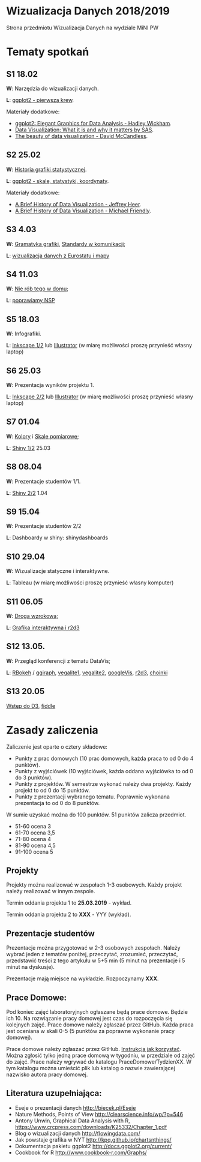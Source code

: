 # Wizualizacja Danych 2018/2019
Strona przedmiotu Wizualizacja Danych na wydziale MiNI PW

# Tematy spotkań

## S1 18.02

**W**: Narzędzia do wizualizacji danych.

**L**: [ggplot2 - pierwsza krew](https://pbiecek.gitbooks.io/przewodnik/content/Wizualizacja/jak_tworzyc_wykresy_ggplot2.html). 

Materiały dodatkowe:

 - [ggplot2: Elegant Graphics for Data Analysis - Hadley Wickham](https://www.dropbox.com/s/0lap7tr7zoryyjk/ggplot2-book.pdf?dl=0).
 - [Data Visualization: What it is and why it matters by SAS](https://www.sas.com/en_us/insights/big-data/data-visualization.html).
 - [The beauty of data visualization - David McCandless](https://www.youtube.com/watch?v=5Zg-C8AAIGg).

## S2 25.02

**W**: [Historia grafiki statystycznej](http://biecek.pl/Eseje/indexHistoria.html).

**L**: [ggplot2 - skale, statystyki, koordynaty](https://pbiecek.gitbooks.io/przewodnik/content/Wizualizacja/jak_tworzyc_wykresy_ggplot2.html).

Materiały dodatkowe:

 - [A Brief History of Data Visualization - Jeffrey Heer](https://www.youtube.com/watch?v=N00g9Q9stBo).
 - [A Brief History of Data Visualization - Michael Friendly](http://datavis.ca/papers/hbook.pdf).

## S3 4.03

**W**: [Gramatyka grafiki](http://biecek.pl/Eseje/indexGramatyka.html), [Standardy w komunikacji](http://www.ibcs-a.org/);

**L**: [wizualizacja danych z Eurostatu i mapy](https://journal.r-project.org/archive/2017/RJ-2017-019/index.html)

## S4 11.03

**W**: [Nie rób tego w domu](http://biecek.pl/Eseje/indexPomylka.html); 

**L**: [poprawiamy NSP](http://stat.gov.pl/spisy-powszechne/nsp-2011/nsp-2011-wyniki/)

## S5 18.03

**W**: Infografiki.

**L**: [Inkscape 1/2](https://inkscape.org/) lub [Illustrator](https://www.adobe.com/pl/products/illustrator/free-trial-download.html) (w miarę możliwości proszę przynieść własny laptop)

## S6 25.03

**W**: Prezentacja wyników projektu 1.

**L**: [Inkscape 2/2](https://inkscape.org/) lub [Illustrator](https://www.adobe.com/pl/products/illustrator/free-trial-download.html) (w miarę możliwości proszę przynieść własny laptop)

## S7 01.04

**W**: [Kolory](http://biecek.pl/Eseje/indexKolory.html) i [Skale pomiarowe](http://biecek.pl/Eseje/indexKuchnia.html); 

**L**: [Shiny 1/2](http://pbiecek.github.io/Przewodnik/Programowanie/jak_tworzyc_aplikajce.html) 25.03

## S8 08.04

**W**: Prezentacje studentów 1/1.

**L**: [Shiny 2/2](http://pbiecek.github.io/Przewodnik/Programowanie/jak_tworzyc_aplikajce.html) 1.04

## S9 15.04

**W**: Prezentacje studentów 2/2

**L**: Dashboardy w shiny: shinydashboards

## S10 29.04

**W**: Wizualizacje statyczne i interaktywne. 

**L**: Tableau (w miarę możliwości proszę przynieść własny komputer) 

## S11 06.05

**W**: [Droga wzrokowa](http://biecek.pl/Eseje/indexObraz.html);

**L**: [Grafika interaktywna i r2d3](http://pbiecek.github.io/Przewodnik/Wizualizacja/jak_tworzyc_interaktywne_wykresy.html) 

## S12 13.05.

**W**: Przegląd konferencji z tematu DataVis; 

**L**: [RBokeh](http://hafen.github.io/rbokeh/#preview) / [ggiraph](https://github.com/davidgohel/ggiraph), [vegalite1](https://github.com/hrbrmstr/vegalite), [vegalite2](https://idl.cs.washington.edu/files/2017-VegaLite-InfoVis.pdf), [googleVis](http://www.magesblog.com/2016/09/googlevis-061-on-cran.html), [r2d3](https://github.com/rstudio/r2d3), [choinki](http://smarterpoland.pl/index.php/2017/12/christmas-trees/) 

## S13 20.05

[Wstęp do D3](http://vadim.ogievetsky.com/IntroD3/#1), [fiddle](https://jsfiddle.net/) 


# Zasady zaliczenia

Zaliczenie jest oparte o cztery składowe:

* Punkty z prac domowych (10 prac domowych, każda praca to od 0 do 4 punktów). 
* Punkty z wyjściówek (10 wyjściówek, każda oddana wyjściówka to od 0 do 3 punktów). 
* Punkty z projektów. W semestrze wykonać należy dwa projekty. Każdy projekt to od 0 do 15 punktów. 
* Punkty z prezentacji wybranego tematu. Poprawnie wykonana prezentacja to od 0 do 8 punktów.

W sumie uzyskać można do 100 punktów. 51 punktów zalicza przedmiot.

* 51-60 ocena 3
* 61-70 ocena 3,5
* 71-80 ocena 4
* 81-90 ocena 4,5
* 91-100 ocena 5

## Projekty

Projekty można realizować w zespołach 1-3 osobowych. 
Każdy projekt należy realizować w innym zespole. 

Termin oddania projektu 1 to **25.03.2019** - wykład.

Termin oddania projektu 2 to **XXX** - YYY (wykład).

## Prezentacje studentów

Prezentacje można przygotować w 2-3 osobowych zespołach. Należy wybrać jeden z tematów poniżej, przeczytać, zrozumieć, przeczytać, przedstawić treści z tego artykułu w 5+5 min (5 minut na prezentacje i 5 minut na dyskusje).

Prezentacje mają miejsce na wykładzie. Rozpoczynamy **XXX**.

## Prace Domowe:

Pod koniec zajęć laboratoryjnych ogłaszane będą prace domowe. Będzie ich 10. Na rozwiązanie pracy domowej jest czas do rozpoczęcia się kolejnych zajęć. Prace domowe należy zgłaszać przez GitHub. Każda praca jest oceniana w skali 0-5 (5 punktów za poprawne wykonanie pracy domowej).

Prace domowe należy zgłaszać przez GitHub. [Instrukcja jak korzystać](http://pbiecek.github.io/Przewodnik/Programowanie/jak_korzystac_z_serwisu_github_i_waffle.html). Można zgłosić tylko jedną prace domową w tygodniu, w przedziale od zajęć do zajęć. Prace należy wgrywać do katalogu PraceDomowe/TydzienXX. W tym katalogu można umieścić plik lub katalog o nazwie zawierającej nazwisko autora pracy domowej.


Literatura uzupełniająca:
-------------------------
* Eseje o prezentacji danych http://biecek.pl/Eseje
* Nature Methods, Points of View http://clearscience.info/wp/?p=546
* Antony Unwin, Graphical Data Analysis with R, https://www.crcpress.com/downloads/K25332/Chapter_1.pdf
* Blog o wizualizacji danych http://flowingdata.com/
* Jak powstaje grafika w NYT http://kpq.github.io/chartsnthings/
* Dokumentacja pakietu ggplot2 http://docs.ggplot2.org/current/
* Cookbook for R http://www.cookbook-r.com/Graphs/

